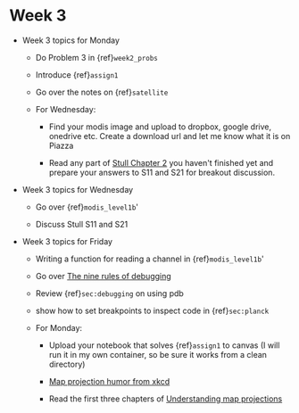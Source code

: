 
# Week 3

* Week 3 topics for Monday

  * Do Problem 3 in {ref}`week2_probs`

  * Introduce {ref}`assign1`

  * Go over the notes on {ref}`satellite` 

  * For Wednesday:

    * Find your modis image and upload to dropbox, google drive, onedrive etc.
      Create a download url and let me know what it is on Piazza

    * Read any part of [Stull Chapter 2]( https://www.eoas.ubc.ca/books/Practical_Meteorology/prmet102/Ch02-radiation-v102b.pdf) you haven't finished yet and prepare your answers to S11 and S21 for breakout discussion.

* Week 3 topics for Wednesday

  * Go over {ref}`modis_level1b`'

  * Discuss Stull S11 and S21

* Week 3 topics for Friday

  * Writing a function for reading a channel in {ref}`modis_level1b`'

  * Go over [The nine rules of debugging](https://www.tygertec.com/9-rules-debugging/)

  * Review {ref}`sec:debugging` on using pdb

  * show how to set breakpoints to inspect code in {ref}`sec:planck`

  * For Monday:

    * Upload your notebook that solves {ref}`assign1` to canvas  (I will run it in my own container, so be sure it works from a clean directory)

    * [Map projection humor from xkcd](https://m.xkcd.com/977)

    * Read the first three chapters of [Understanding map projections]( https://clouds.eos.ubc.ca/~phil/courses/eosc582/downloads/understanding_map_projections.pdf)
